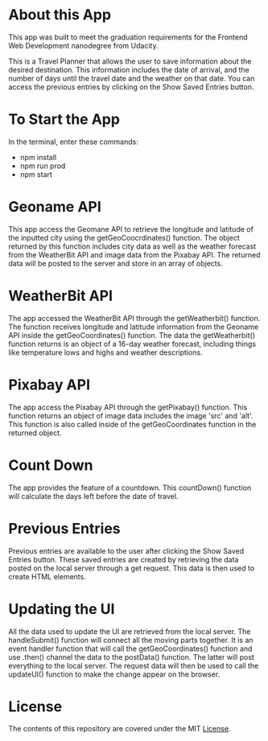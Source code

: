 # About this App
This app was built to meet the graduation requirements for the Frontend Web Development nanodegree from Udacity.

This is a Travel Planner that allows the user to save information about the desired destination. This information includes the date of arrival, and the number of days until the travel date and the weather on that date. You can access the previous entries by clicking on the Show Saved Entries button.

# To Start the App
In the terminal, enter these commands: 
- npm install
- npm run prod
- npm start

# Geoname API
This app access the Geomane API to retrieve the longitude and latitude of the inputted city using the getGeoCoocrdinates() function. The object returned by this function includes city data as well as the weather forecast from the WeatherBit API and image data from the Pixabay API. The returned data will be posted to the server and store in an array of objects.

# WeatherBit API
The app accessed the WeatherBit API through the getWeatherbit() function. The function receives longitude and latitude information from the Geoname API inside the getGeoCoordinates() function. The data the getWeatherbit() function returns is an object of a 16-day weather forecast, including things like temperature lows and highs and weather descriptions.

# Pixabay API
The app access the Pixabay API through the getPixabay() function. This function returns an object of image data includes the image 'src' and 'alt'. This function is also called inside of the getGeoCoordinates function in the returned object.

# Count Down
The app provides the feature of a countdown. This countDown() function will calculate the days left before the date of travel.

# Previous Entries
Previous entries are available to the user after clicking the Show Saved Entries button. These saved entries are created by retrieving the data posted on the local server through a get request. This data is then used to create HTML elements.

# Updating the UI
All the data used to update the UI are retrieved from the local server. The handleSubmit() function will connect all the moving parts together. It is an event handler function that will call the getGeoCoordinates() function and use .then() channel the data to the postData() function. The latter will post everything to the local server. The request data will then be used to call the updateUI() function to make the change appear on the browser.

# License
The contents of this repository are covered under the MIT [License](/LICENSE).
